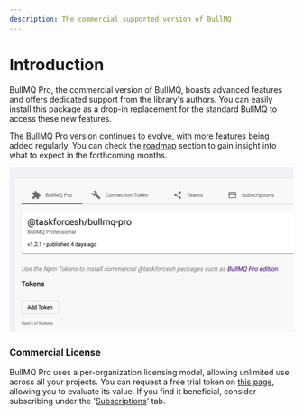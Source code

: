 ```yaml
---
description: The commercial supported version of BullMQ
---
```


# Introduction

BullMQ Pro, the commercial version of BullMQ, boasts advanced features and offers dedicated support from the library's authors. You can easily install this package as a drop-in replacement for the standard BullMQ to access these new features.

The BullMQ Pro version continues to evolve, with more features being added regularly. You can check the [roadmap](https://github.com/taskforcesh/bullmq-pro-support/projects/1) section to gain insight into what to expect in the forthcoming months.



![](<../.gitbook/assets/image (4).png>)

### Commercial License

BullMQ Pro uses a per-organization licensing model, allowing unlimited use across all your projects. You can request a free trial token on [this page](https://taskforce.sh/account/bullmqpro), allowing you to evaluate its value. If you find it beneficial, consider subscribing under the '[Subscriptions](https://taskforce.sh/account/subscriptions)' tab.

